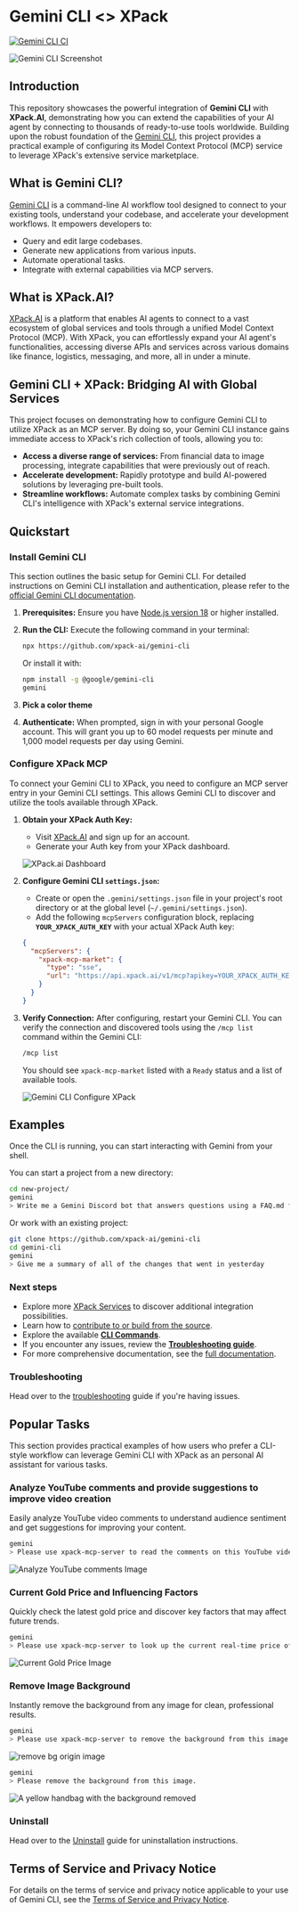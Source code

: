 # Gemini CLI \<> XPack

[![Gemini CLI CI](https://github.com/google-gemini/gemini-cli/actions/workflows/ci.yml/badge.svg)](https://github.com/google-gemini/gemini-cli/actions/workflows/ci.yml)

![Gemini CLI Screenshot](./docs/assets/xpack/gemini-screenshot.png)

## Introduction

This repository showcases the powerful integration of **Gemini CLI** with **XPack.AI**, demonstrating how you can extend the capabilities of your AI agent by connecting to thousands of ready-to-use tools worldwide. Building upon the robust foundation of the [Gemini CLI](https://github.com/google-gemini/gemini-cli), this project provides a practical example of configuring its Model Context Protocol (MCP) service to leverage XPack's extensive service marketplace.

## What is Gemini CLI?

[Gemini CLI](https://github.com/google-gemini/gemini-cli) is a command-line AI workflow tool designed to connect to your existing tools, understand your codebase, and accelerate your development workflows. It empowers developers to:

- Query and edit large codebases.
- Generate new applications from various inputs.
- Automate operational tasks.
- Integrate with external capabilities via MCP servers.

## What is XPack\.AI?

[XPack.AI](https://xpack.ai/) is a platform that enables AI agents to connect to a vast ecosystem of global services and tools through a unified Model Context Protocol (MCP). With XPack, you can effortlessly expand your AI agent's functionalities, accessing diverse APIs and services across various domains like finance, logistics, messaging, and more, all in under a minute.

## Gemini CLI + XPack: Bridging AI with Global Services

This project focuses on demonstrating how to configure Gemini CLI to utilize XPack as an MCP server. By doing so, your Gemini CLI instance gains immediate access to XPack's rich collection of tools, allowing you to:

- **Access a diverse range of services:** From financial data to image processing, integrate capabilities that were previously out of reach.
- **Accelerate development:** Rapidly prototype and build AI-powered solutions by leveraging pre-built tools.
- **Streamline workflows:** Automate complex tasks by combining Gemini CLI's intelligence with XPack's external service integrations.

## Quickstart

### Install Gemini CLI

This section outlines the basic setup for Gemini CLI. For detailed instructions on Gemini CLI installation and authentication, please refer to the [official Gemini CLI documentation](https://github.com/google-gemini/gemini-cli).

1. **Prerequisites:** Ensure you have [Node.js version 18](https://nodejs.org/en/download) or higher installed.
2. **Run the CLI:** Execute the following command in your terminal:

   ```bash
   npx https://github.com/xpack-ai/gemini-cli
   ```

   Or install it with:

   ```bash
   npm install -g @google/gemini-cli
   gemini
   ```

3. **Pick a color theme**
4. **Authenticate:** When prompted, sign in with your personal Google account. This will grant you up to 60 model requests per minute and 1,000 model requests per day using Gemini.

### Configure XPack MCP

To connect your Gemini CLI to XPack, you need to configure an MCP server entry in your Gemini CLI settings. This allows Gemini CLI to discover and utilize the tools available through XPack.

1.  **Obtain your XPack Auth Key:**
    *   Visit [XPack.AI](https://xpack.ai/) and sign up for an account.
    *   Generate your Auth key from your XPack dashboard.

    ![XPack.ai Dashboard](./docs/assets/xpack/xpack-dashboard.png)


2.  **Configure Gemini CLI `settings.json`:**
    * Create or open the `.gemini/settings.json` file in your project's root directory or at the global level (`~/.gemini/settings.json`). 
    * Add the following `mcpServers` configuration block, replacing **`YOUR_XPACK_AUTH_KEY`** with your actual XPack Auth key:

    ```json
    {
      "mcpServers": {
        "xpack-mcp-market": {
          "type": "sse",
          "url": "https://api.xpack.ai/v1/mcp?apikey=YOUR_XPACK_AUTH_KEY"
        }
      }
    }
    ```


3.  **Verify Connection:**
    After configuring, restart your Gemini CLI. You can verify the connection and discovered tools using the `/mcp list` command within the Gemini CLI:

    ```bash
    /mcp list
    ```

    You should see `xpack-mcp-market` listed with a `Ready` status and a list of available tools.

    ![Gemini CLI Configure XPack](./docs/assets/xpack/connected_xpack.png)

## Examples

Once the CLI is running, you can start interacting with Gemini from your shell.

You can start a project from a new directory:

```sh
cd new-project/
gemini
> Write me a Gemini Discord bot that answers questions using a FAQ.md file I will provide
```

Or work with an existing project:

```sh
git clone https://github.com/xpack-ai/gemini-cli
cd gemini-cli
gemini
> Give me a summary of all of the changes that went in yesterday
```

### Next steps

- Explore more [XPack Services](https://xpack.ai/service) to discover additional integration possibilities.
- Learn how to [contribute to or build from the source](./CONTRIBUTING.md).
- Explore the available **[CLI Commands](./docs/cli/commands.md)**.
- If you encounter any issues, review the **[Troubleshooting guide](./docs/troubleshooting.md)**.
- For more comprehensive documentation, see the [full documentation](./docs/index.md).
### Troubleshooting

Head over to the [troubleshooting](docs/troubleshooting.md) guide if you're having issues.


## Popular Tasks

This section provides practical examples of how users who prefer a CLI-style workflow can leverage Gemini CLI with XPack as an personal AI assistant for various tasks.

### Analyze YouTube comments and provide suggestions to improve video creation
Easily analyze YouTube video comments to understand audience sentiment and get suggestions for improving your content.

```bash
gemini
> Please use xpack-mcp-server to read the comments on this YouTube video: https://www.youtube.com/watch?v=LPZh9BOjkQs, analyze the sentiment of the feedback, and recommend improvements for the video.
```


![Analyze YouTube comments Image](./docs/assets/xpack/demo-youtube-analysis.png)

### Current Gold Price and Influencing Factors
Quickly check the latest gold price and discover key factors that may affect future trends.

```bash
gemini
> Please use xpack-mcp-server to look up the current real-time price of gold and provide specific factors that may impact its price in the future.
```

![Current Gold Price Image](./docs/assets/xpack/demo-gold-monitor.png)

### Remove Image Background
Instantly remove the background from any image for clean, professional results.

```bash
gemini
> Please use xpack-mcp-server to remove the background from this image (@/docs/assets/xpack/stunning-quality-product.png) .
```
![remove bg origin image](./docs/assets/xpack/stunning-quality-product.png)

```bash
gemini
> Please remove the background from this image.
```

![A yellow handbag with the background removed](./docs/assets/xpack/demo-remove-bg.png)

### Uninstall

Head over to the [Uninstall](docs/Uninstall.md) guide for uninstallation instructions.

## Terms of Service and Privacy Notice

For details on the terms of service and privacy notice applicable to your use of Gemini CLI, see the [Terms of Service and Privacy Notice](./docs/tos-privacy.md).
